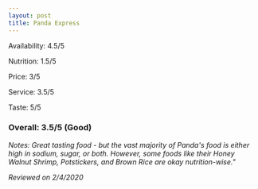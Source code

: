 ```yaml
---
layout: post
title: Panda Express
---
```


Availability: 4.5/5

Nutrition: 1.5/5

Price: 3/5

Service: 3.5/5

Taste: 5/5

### Overall: 3.5/5 (Good)

*Notes: Great tasting food - but the vast majority of Panda's food is either high in sodium, sugar, or both. However, some 
foods like their Honey Walnut Shrimp, Potstickers, and Brown Rice are okay nutrition-wise."*

*Reviewed on 2/4/2020*
